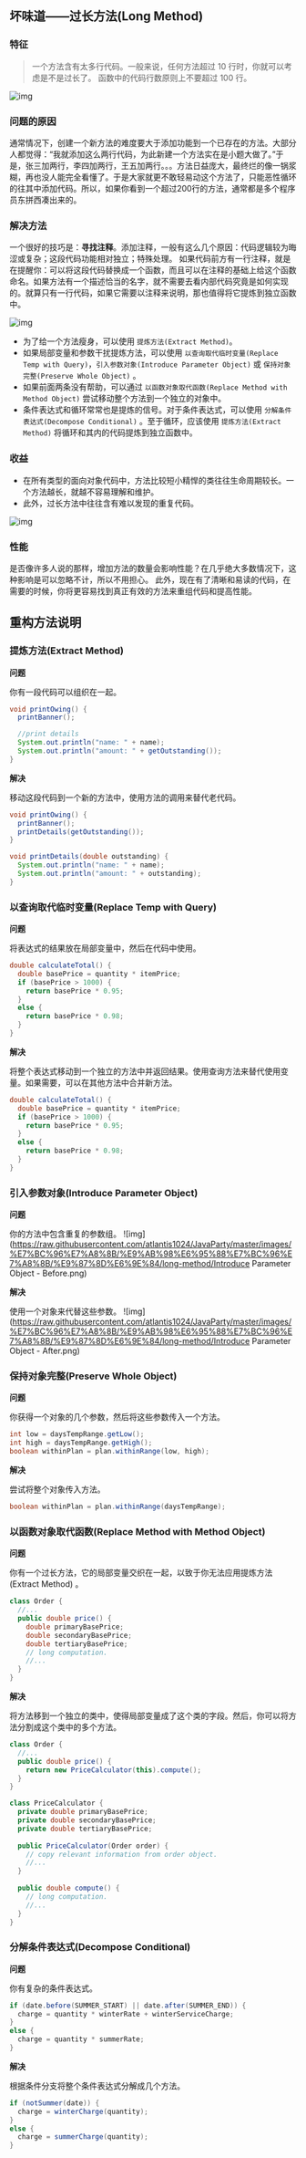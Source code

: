 ## 坏味道——过长方法(Long Method)

### 特征

> 一个方法含有太多行代码。一般来说，任何方法超过 10 行时，你就可以考虑是不是过长了。
> 函数中的代码行数原则上不要超过 100 行。

![img](https://raw.githubusercontent.com/atlantis1024/JavaParty/master/images/%E7%BC%96%E7%A8%8B/%E9%AB%98%E6%95%88%E7%BC%96%E7%A8%8B/%E9%87%8D%E6%9E%84/long-method/long-method-1.png)

### 问题的原因

通常情况下，创建一个新方法的难度要大于添加功能到一个已存在的方法。大部分人都觉得：“我就添加这么两行代码，为此新建一个方法实在是小题大做了。”于是，张三加两行，李四加两行，王五加两行。。。方法日益庞大，最终烂的像一锅浆糊，再也没人能完全看懂了。于是大家就更不敢轻易动这个方法了，只能恶性循环的往其中添加代码。所以，如果你看到一个超过200行的方法，通常都是多个程序员东拼西凑出来的。



### 解决方法

一个很好的技巧是：**寻找注释**。添加注释，一般有这么几个原因：代码逻辑较为晦涩或复杂；这段代码功能相对独立；特殊处理。
如果代码前方有一行注释，就是在提醒你：可以将这段代码替换成一个函数，而且可以在注释的基础上给这个函数命名。如果方法有一个描述恰当的名字，就不需要去看内部代码究竟是如何实现的。就算只有一行代码，如果它需要以注释来说明，那也值得将它提炼到独立函数中。

![img](https://raw.githubusercontent.com/atlantis1024/JavaParty/master/images/%E7%BC%96%E7%A8%8B/%E9%AB%98%E6%95%88%E7%BC%96%E7%A8%8B/%E9%87%8D%E6%9E%84/long-method/long-method-2.png)

- 为了给一个方法瘦身，可以使用 `提炼方法(Extract Method)`。
- 如果局部变量和参数干扰提炼方法，可以使用 `以查询取代临时变量(Replace Temp with Query)`，`引入参数对象(Introduce Parameter Object)` 或 `保持对象完整(Preserve Whole Object)` 。
- 如果前面两条没有帮助，可以通过 `以函数对象取代函数(Replace Method with Method Object)` 尝试移动整个方法到一个独立的对象中。
- 条件表达式和循环常常也是提炼的信号。对于条件表达式，可以使用 `分解条件表达式(Decompose Conditional)` 。至于循环，应该使用  `提炼方法(Extract Method)` 将循环和其内的代码提炼到独立函数中。

### 收益

- 在所有类型的面向对象代码中，方法比较短小精悍的类往往生命周期较长。一个方法越长，就越不容易理解和维护。
- 此外，过长方法中往往含有难以发现的重复代码。

![img](https://raw.githubusercontent.com/atlantis1024/JavaParty/master/images/%E7%BC%96%E7%A8%8B/%E9%AB%98%E6%95%88%E7%BC%96%E7%A8%8B/%E9%87%8D%E6%9E%84/long-method/long-method-3.png)

### 性能

是否像许多人说的那样，增加方法的数量会影响性能？在几乎绝大多数情况下，这种影响是可以忽略不计，所以不用担心。
此外，现在有了清晰和易读的代码，在需要的时候，你将更容易找到真正有效的方法来重组代码和提高性能。

## 重构方法说明
### 提炼方法(Extract Method)

**问题**

你有一段代码可以组织在一起。

```java
void printOwing() {
  printBanner();

  //print details
  System.out.println("name: " + name);
  System.out.println("amount: " + getOutstanding());
}
```
**解决**

移动这段代码到一个新的方法中，使用方法的调用来替代老代码。

```java
void printOwing() {
  printBanner();
  printDetails(getOutstanding());
}

void printDetails(double outstanding) {
  System.out.println("name: " + name);
  System.out.println("amount: " + outstanding);
}
```


### 以查询取代临时变量(Replace Temp with Query)

**问题**

将表达式的结果放在局部变量中，然后在代码中使用。

```java
double calculateTotal() {
  double basePrice = quantity * itemPrice;
  if (basePrice > 1000) {
    return basePrice * 0.95;
  }
  else {
    return basePrice * 0.98;
  }
}
```

**解决**

将整个表达式移动到一个独立的方法中并返回结果。使用查询方法来替代使用变量。如果需要，可以在其他方法中合并新方法。

```java
double calculateTotal() {
  double basePrice = quantity * itemPrice;
  if (basePrice > 1000) {
    return basePrice * 0.95;
  }
  else {
    return basePrice * 0.98;
  }
}
```



### 引入参数对象(Introduce Parameter Object)

**问题**

你的方法中包含重复的参数组。
![img](https://raw.githubusercontent.com/atlantis1024/JavaParty/master/images/%E7%BC%96%E7%A8%8B/%E9%AB%98%E6%95%88%E7%BC%96%E7%A8%8B/%E9%87%8D%E6%9E%84/long-method/Introduce Parameter Object - Before.png)

**解决**

使用一个对象来代替这些参数。
![img](https://raw.githubusercontent.com/atlantis1024/JavaParty/master/images/%E7%BC%96%E7%A8%8B/%E9%AB%98%E6%95%88%E7%BC%96%E7%A8%8B/%E9%87%8D%E6%9E%84/long-method/Introduce Parameter Object - After.png)


### 保持对象完整(Preserve Whole Object)

**问题**

你获得一个对象的几个参数，然后将这些参数传入一个方法。

```java
int low = daysTempRange.getLow();
int high = daysTempRange.getHigh();
boolean withinPlan = plan.withinRange(low, high);
```

**解决**

尝试将整个对象传入方法。

```java
boolean withinPlan = plan.withinRange(daysTempRange);
```



### 以函数对象取代函数(Replace Method with Method Object)

**问题**

你有一个过长方法，它的局部变量交织在一起，以致于你无法应用提炼方法(Extract Method) 。

```java
class Order {
  //...
  public double price() {
    double primaryBasePrice;
    double secondaryBasePrice;
    double tertiaryBasePrice;
    // long computation.
    //...
  }
}
```

**解决**

将方法移到一个独立的类中，使得局部变量成了这个类的字段。然后，你可以将方法分割成这个类中的多个方法。

```java
class Order {
  //...
  public double price() {
    return new PriceCalculator(this).compute();
  }
}

class PriceCalculator {
  private double primaryBasePrice;
  private double secondaryBasePrice;
  private double tertiaryBasePrice;
  
  public PriceCalculator(Order order) {
    // copy relevant information from order object.
    //...
  }
  
  public double compute() {
    // long computation.
    //...
  }
}
```



### 分解条件表达式(Decompose Conditional)

**问题**

你有复杂的条件表达式。

```java
if (date.before(SUMMER_START) || date.after(SUMMER_END)) {
  charge = quantity * winterRate + winterServiceCharge;
}
else {
  charge = quantity * summerRate;
}
```

**解决**

根据条件分支将整个条件表达式分解成几个方法。

```java
if (notSummer(date)) {
  charge = winterCharge(quantity);
}
else {
  charge = summerCharge(quantity);
}
```